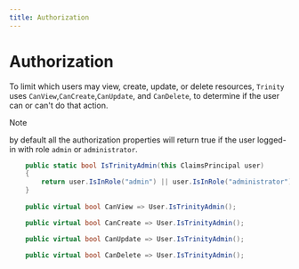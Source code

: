 ```yaml
---
title: Authorization
---
```

# Authorization

To limit which users may view, create, update, or delete resources, `Trinity` uses `CanView`,`CanCreate`,`CanUpdate`, and `CanDelete`, to determine if the user can or can't do that action.
> [!NOTE]
> by default all the authorization properties will return true if the user logged-in with role `admin` or `administrator`.

```csharp
    public static bool IsTrinityAdmin(this ClaimsPrincipal user)
    {
        return user.IsInRole("admin") || user.IsInRole("administrator");
    }
    
    public virtual bool CanView => User.IsTrinityAdmin();

    public virtual bool CanCreate => User.IsTrinityAdmin();

    public virtual bool CanUpdate => User.IsTrinityAdmin();

    public virtual bool CanDelete => User.IsTrinityAdmin();
```